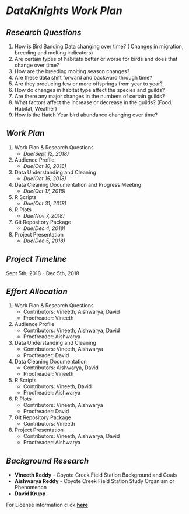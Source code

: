 # _DataKnights Work Plan_


## _Research Questions_
1. How is Bird Banding Data changing over time? ( Changes in migration, breeding and molting indicators)
2. Are certain types of habitats better or worse for birds and does that change over time?
3. How are the breeding molting season changes? 
4. Are these data shift forward and backward through time? 
5. Are they producing few or more offsprings from year to year?
6. How do changes in habitat type affect the species and guilds?
7. Are there any major changes in the numbers of certain guilds?
8. What factors affect the increase or decrease in the guilds? (Food, Habitat, Weather)
9. How is the Hatch Year bird abundance changing over time? 

## _Work Plan_
1. Work Plan & Research Questions 
    * _Due(Sept 12, 2018)_
2. Audience Profile 
    * _Due(Oct 10, 2018)_                   
3. Data Understanding and Cleaning                    
    * _Due(Oct 15, 2018)_
4. Data Cleaning Documentation and Progress Meeting  
    * _Due(Oct 17, 2018)_
5. R Scripts                                        
    * _Due(Oct 31, 2018)_   
6. R Plots                                            
    * _Due(Nov 7, 2018)_
7. Git Repository Package
    * _Due(Dec 4, 2018)_
8. Project Presentation                               
    * _Due(Dec 5, 2018)_

## _Project Timeline_
Sept 5th, 2018 - Dec 5th, 2018

## _Effort Allocation_
1. Work Plan & Research Questions
    * Contributors: Vineeth, Aishwarya, David
    * Proofreader: Vineeth
2. Audience Profile
    * Contributors: Vineeth, Aishwarya, David
    * Proofreader: Aishwarya
3. Data Understanding and Cleaning 
    * Contributors: Vineeth, Aishwarya
    * Proofreader: David
4. Data Cleaning Documentation
    * Contributors: Aishwarya, David
    * Proofreader: Vineeth
5. R Scripts
    * Contributors: Vineeth, David
    * Proofreader: Aishwarya
6.  R Plots
    * Contributors: Vineeth, Aishwarya
    * Proofreader: David
7. Git Repository Package
    * Contributors: Vineeth
8. Project Presentation    
    * Contributors: Vineeth, Aishwarya, David
    * Proofreader: Aishwarya
    
## _Background Research_
* **Vineeth Reddy** - Coyote Creek Field Station Background and Goals
* **Aishwarya Reddy** - Coyote Creek Field Station Study Organism or Phenomenon
* **David Krupp** - 

For License information click **[here](https://github.com/vineethreddyramasa/DataKnights/blob/master/LICENSE)**
